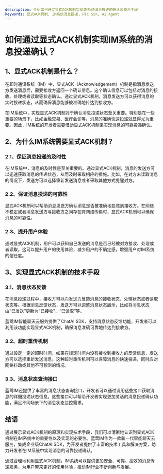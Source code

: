 ```yaml
---
description: 介绍如何通过显式ACK机制实现IM系统消息投递的确认及技术手段
keywords: 显式ACK机制, IM系统消息投递, RTC SDK, AI Agent
---
```

# 如何通过显式ACK机制实现IM系统的消息投递确认？

## 1、显式ACK机制是什么？

在即时通讯系统（IM）中，显式ACK（Acknowledgement）机制是指消息发送方发送消息后，需要接收方返回一个确认信息。这个确认信息可以包括对消息的接收、处理或者读取等状态确认。通过显式ACK机制，消息发送方可以获得消息的实时投递状态，从而确保消息能够被准确地传达到接收方。

在IM系统中，实现显式ACK机制对于确认消息投递状态至关重要。特别是在一些重要的场景下，比如金融交易、医疗会诊等，消息的准确快速投递就显得尤为重要。因此，IM系统的开发者需要借助显式ACK机制来实现消息的可靠投递确认。

## 2、为什么IM系统需要显式ACK机制？

### 2.1、保证消息投递的及时性

在IM系统中，消息的及时性是至关重要的。通过显式ACK机制，消息的发送方可以迅速获取消息的传递状态，从而及时采取相应的措施。比如，在对方未读取消息的情况下，发送方可以选择重新发送消息或者采取其他方式提醒对方。

### 2.2、保证消息投递的可靠性

显式ACK机制可以帮助消息发送方确认消息是否被准确地投递到接收方。在网络不稳定或者消息发送方与接收方之间存在跨网络传输时，显式ACK机制可以确保消息的可靠性。

### 2.3、提升用户体验

通过显式ACK机制，用户可以获知自己发送的消息是否已经被对方接收、处理或者读取。这可以提升用户的使用体验，减少用户的不确定感，增强用户对IM系统的信任度。

## 3、实现显式ACK机制的技术手段

### 3.1、消息状态反馈

在消息投递过程中，接收方可以向发送方反馈消息的接收状态、处理状态或者读取状态等。根据消息反馈状态，发送方可以调整消息状态展示，比如将消息状态由“已发送”更新为“已接收”、“已读取”等。

蓝莺IM智能聊天云服务提供了ChatAI SDK，支持消息状态反馈功能，开发者可以利用该功能实现显式ACK机制，确保消息准确可靠地传达到接收方。

### 3.2、超时重传机制

通过设定一定的超时时间，如果在规定时间内没有接收到接收方的反馈信息，发送方可以选择重新发送消息。这种超时重传机制可以保障消息的快速投递，同时应对网络抖动或其他不可预测的情况。

### 3.3、消息状态查询接口

蓝莺IM还提供了丰富的消息状态查询接口，开发者可以通过调用这些接口获取消息的详细投递状态信息。这些接口可以帮助开发者实现更加灵活的消息投递确认功能，满足不同场景下的消息状态监控需求。

## 结语

通过展示显式ACK机制的原理和实现技术手段，我们可以清晰地认识到显式ACK机制在IM系统中的重要性以及实现的必要性。蓝莺IM作为一款新一代智能聊天云服务，集成企业级ChatAI SDK，为开发者提供了丰富的技术工具和解决方案，助力开发者在IM系统中实现消息的可靠投递确认。

通过合理地利用显式ACK机制，IM系统可以提供更加安全、可靠、高效的消息传递服务，为用户带来更好的使用体验，推动IM行业不断创新与发展。